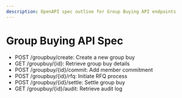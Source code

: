 ```yaml
---
description: OpenAPI spec outline for Group Buying API endpoints
---
```


# Group Buying API Spec
- POST /groupbuy/create: Create a new group buy
- GET /groupbuy/{id}: Retrieve group buy details
- POST /groupbuy/{id}/commit: Add member commitment
- POST /groupbuy/{id}/rfq: Initiate RFQ process
- POST /groupbuy/{id}/settle: Settle group buy
- GET /groupbuy/{id}/audit: Retrieve audit log

